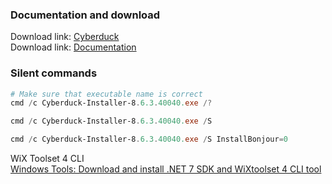 ### Documentation and download
Download link: [Cyberduck](https://cyberduck.io/download/) <br />
Download link: [Documentation](https://docs.cyberduck.io/cyberduck/faq/) <br />

### Silent commands
```powershell
# Make sure that executable name is correct
cmd /c Cyberduck-Installer-8.6.3.40040.exe /?

cmd /c Cyberduck-Installer-8.6.3.40040.exe /S

cmd /c Cyberduck-Installer-8.6.3.40040.exe /S InstallBonjour=0
```

WiX Toolset 4 CLI <br />
[Windows Tools: Download and install .NET 7 SDK and WiXtoolset 4 CLI tool](https://youtu.be/ukrIlmadTjw) <br />
